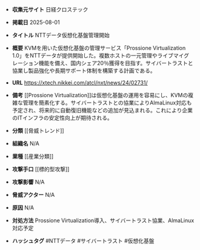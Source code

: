 - **収集元サイト**
日経クロステック

- **掲載日**
2025-08-01

- **タイトル**
NTTデータ仮想化基盤管理開始

- **概要**
KVMを用いた仮想化基盤の管理サービス「Prossione Virtualization 1.0」をNTTデータが提供開始した。複数ホストの一元管理やライブマイグレーション機能を備え、国内シェア20％獲得を目指す。サイバートラストと協業し製品強化や長期サポート体制を構築する計画である。

- **URL**
https://xtech.nikkei.com/atcl/nxt/news/24/02731/

- **備考**
[[Prossione Virtualization]]は仮想化基盤の運用を容易にし、KVMの複雑な管理を簡素化する。サイバートラストとの協業によりAlmaLinux対応も予定され、将来的に自動復旧機能などの追加が見込まれる。これにより企業のITインフラの安定性向上が期待される。

- **分類**
[[脅威トレンド]]

- **組織名**
N/A

- **業種**
[[産業分類]]

- **攻撃手口**
[[標的型攻撃]]

- **攻撃影響**
N/A

- **脅威アクター**
N/A

- **原因**
N/A

- **対処方法**
Prossione Virtualization導入、サイバートラスト協業、AlmaLinux対応予定

- **ハッシュタグ**
#NTTデータ #サイバートラスト #仮想化基盤

